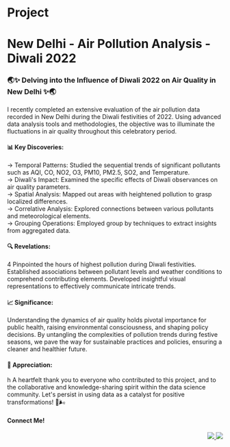 <h1> Project </h1>

<h1>New Delhi - Air Pollution Analysis - Diwali 2022</h1>

<h3>🌏✨ Delving into the Influence of Diwali 2022 on Air Quality in New Delhi ✨🌏</h3>
I recently completed an extensive evaluation of the air pollution data recorded in New Delhi during the Diwali festivities of 2022. Using advanced data analysis tools and methodologies, the objective was to illuminate the fluctuations in air quality throughout this celebratory period.



<h4>📊 Key Discoveries:</h4>
-> Temporal Patterns: Studied the sequential trends of significant pollutants such as AQI, CO, NO2, O3, PM10, PM2.5, SO2, and Temperature.<br>
-> Diwali's Impact: Examined the specific effects of Diwali observances on air quality parameters.<br>
-> Spatial Analysis: Mapped out areas with heightened pollution to grasp localized differences.<br>
-> Correlative Analysis: Explored connections between various pollutants and meteorological elements.<br>
-> Grouping Operations: Employed group by techniques to extract insights from aggregated data.<br>



<h4>🔍 Revelations:</h4>4
Pinpointed the hours of highest pollution during Diwali festivities.
Established associations between pollutant levels and weather conditions to comprehend contributing elements.
Developed insightful visual representations to effectively communicate intricate trends.


<h4>📈 Significance:</h4>
Understanding the dynamics of air quality holds pivotal importance for public health, raising environmental consciousness, and shaping policy decisions. By untangling the complexities of pollution trends during festive seasons, we pave the way for sustainable practices and policies, ensuring a cleaner and healthier future.



<h4>🙏 Appreciation:</h4>h
A heartfelt thank you to everyone who contributed to this project, and to the collaborative and knowledge-sharing spirit within the data science community. Let's persist in using data as a catalyst for positive transformations! 🌱🌬️

<h4>Connect Me!</h4>
<div align="right"> 
  <a href="mailto:siddiquiuvesh20@gmail.com">
    <img src="https://img.shields.io/badge/Gmail-333333?style=for-the-badge&logo=gmail&logoColor=red" />
  </a>
  <a href="https://www.linkedin.com/in/uvesh-ahmad-a2aa6816a" target="_blank">
    <img src="https://img.shields.io/badge/LinkedIn-0077B5?style=for-the-badge&logo=linkedin&logoColor=white" target="_blank" />
  </a>
